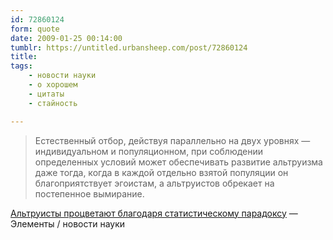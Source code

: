 ```yaml
---
id: 72860124
form: quote
date: 2009-01-25 00:14:00
tumblr: https://untitled.urbansheep.com/post/72860124
title: 
tags:
    - новости науки
    - о хорошем
    - цитаты
    - стайность

---
```


<blockquote>
Естественный отбор, действуя параллельно на двух уровнях — индивидуальном и популяционном, при соблюдении определенных условий может обеспечивать развитие альтруизма даже тогда, когда в каждой отдельно взятой популяции он благоприятствует эгоистам, а альтруистов обрекает на постепенное вымирание.
</blockquote>

<a href="http://elementy.ru/news/430970">Альтруисты процветают благодаря статистическому парадоксу</a> — Элементы / новости науки
